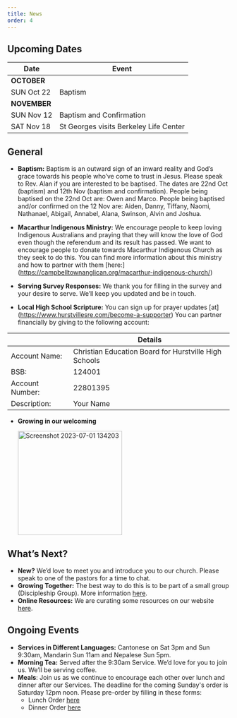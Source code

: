 ```yaml
---
title: News
order: 4
---
```


## Upcoming Dates

| Date | Event |
| ----- | ----- |
| **OCTOBER** | |
| SUN Oct 22 | Baptism |
| **NOVEMBER** | |
| SUN Nov 12 | Baptism and Confirmation |
| SAT Nov 18 | St Georges visits Berkeley Life Center |

## General

- **Baptism:** Baptism is an outward sign of an inward reality and God’s grace towards his people who’ve come to trust in Jesus. Please speak to Rev. Alan if you are interested to be baptised. The dates are 22nd Oct (baptism) and 12th Nov (baptism and confirmation). People being baptised on the 22nd Oct are: Owen and Marco. People being baptised and/or confirmed on the 12 Nov are: Aiden, Danny, Tiffany, Naomi, Nathanael, Abigail, Annabel, Alana, Swinson, Alvin and Joshua.

- **Macarthur Indigenous Ministry:** We encourage people to keep loving Indigenous Australians and praying that they will know the love of God even though the referendum and its result has passed. We want to encourage people to donate towards Macarthur Indigenous Church as they seek to do this. You can find more information about this ministry and how to partner with them [here:] (https://campbelltownanglican.org/macarthur-indigenous-church/)
- **Serving Survey Responses:** We thank you for filling in the survey and your desire to serve. We’ll keep you updated and be in touch. 
- **Local High School Scripture:** You can sign up for prayer updates [at] (https://www.hurstvillesre.com/become-a-supporter) You can partner financially by giving to the following account:

|  | Details |
| ----- | ----- |
| Account Name: | Christian Education Board for Hurstville High Schools |
| BSB: | 124001 |
| Account Number: | 22801395 | 
| Description: | Your Name |

- **Growing in our welcoming**

  <img width="236" alt="Screenshot 2023-07-01 134203" src="https://github.com/stgeorgeshurstville/bulletin/assets/119166299/b540ac1c-0ba4-481e-90a5-5464939f7e4c">


## What’s Next?
- **New?** We’d love to meet you and introduce you to our church. Please speak to one of the pastors for a time to chat. 
- **Growing Together:** The best way to do this is to be part of a small group (Discipleship Group). More information [here](https://stgeorgeshurstville.org.au/discipleship-groups).
- **Online Resources:** We are curating some resources on our website [here](https://stgeorgeshurstville.org.au/lets-talk-about-christianity).  

## Ongoing Events
- **Services in Different Languages:** Cantonese on Sat 3pm and Sun 9:30am, Mandarin Sun 11am and Nepalese Sun 5pm. 
- **Morning Tea:**  Served after the 9:30am Service. We’d love for you to join us. We’ll be serving coffee.
- **Meals**: Join us as we continue to encourage each other over lunch and dinner after our Services. The deadline for the coming Sunday's order is Saturday 12pm noon. Please pre-order by filling in these forms:
   - Lunch Order [here](https://tinyurl.com/sunlunches)
   - Dinner Order [here](https://tinyurl.com/sundinners)


